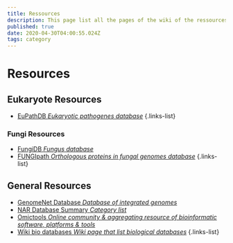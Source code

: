 ```yaml
---
title: Ressources
description: This page list all the pages of the wiki of the ressources
published: true
date: 2020-04-30T04:00:55.024Z
tags: category
---
```


# Resources

## Eukaryote Resources

- [EuPathDB *Eukaryotic pathogenes database*](https://vdclab-wiki.herokuapp.com/databases/data-integration/EuPathDB/)
{.links-list}

### Fungi Resources

- [FungiDB *Fungus database*](https://vdclab-wiki.herokuapp.com/databases/data-integration/FungiDB/)
- [FUNGIpath *Orthologous proteins in fungal genomes database*](https://vdclab-wiki.herokuapp.com/databases/data-integration/FUNGIpath/)
{.links-list}

## General Resources

- [GenomeNet Database *Database of integrated genomes*](https://vdclab-wiki.herokuapp.com/databases/data-integration/genomenet/)
- [NAR Database Summary *Category list*](https://vdclab-wiki.herokuapp.com/resources/general_resources/NAR-cat-list/)
- [Omictools *Online community & aggregating resource of bioinformatic software, platforms & tools*](https://vdclab-wiki.herokuapp.com/resources/general_ressources/omictools/)
- [Wiki bio databases *Wiki page that list biological databases*](https://vdclab-wiki.herokuapp.com/resources/general_resources/Wiki-bio-dbs/)
{.links-list}
